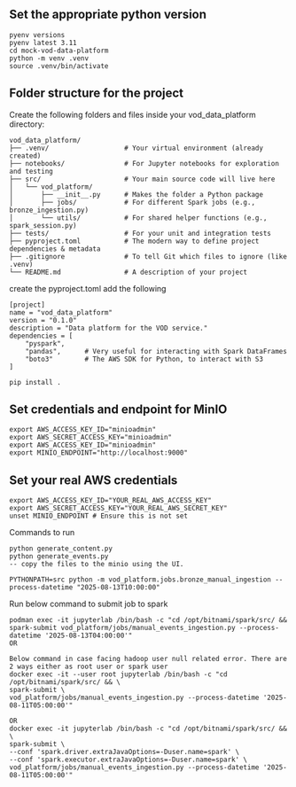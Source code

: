 ## Set the appropriate python version 
```
pyenv versions
pyenv latest 3.11
cd mock-vod-data-platform
python -m venv .venv
source .venv/bin/activate
```
## Folder structure for the project
Create the following folders and files inside your vod_data_platform directory:

```
vod_data_platform/
├── .venv/                   # Your virtual environment (already created)
├── notebooks/               # For Jupyter notebooks for exploration and testing
├── src/                     # Your main source code will live here
│   └── vod_platform/
│       ├── __init__.py      # Makes the folder a Python package
│       ├── jobs/            # For different Spark jobs (e.g., bronze_ingestion.py)
│       └── utils/           # For shared helper functions (e.g., spark_session.py)
├── tests/                   # For your unit and integration tests
├── pyproject.toml           # The modern way to define project dependencies & metadata
├── .gitignore               # To tell Git which files to ignore (like .venv)
└── README.md                # A description of your project

```
create the pyproject.toml
add the following 
```
[project]
name = "vod_data_platform"
version = "0.1.0"
description = "Data platform for the VOD service."
dependencies = [
    "pyspark",
    "pandas",      # Very useful for interacting with Spark DataFrames
    "boto3"        # The AWS SDK for Python, to interact with S3
]
```

```
pip install .
```

## Set credentials and endpoint for MinIO

```export AWS_ACCESS_KEY_ID="minioadmin"
export AWS_ACCESS_KEY_ID="minioadmin"
export AWS_SECRET_ACCESS_KEY="minioadmin"
export AWS_ACCESS_KEY_ID="minioadmin"
export MINIO_ENDPOINT="http://localhost:9000"
```
## Set your real AWS credentials
```
export AWS_ACCESS_KEY_ID="YOUR_REAL_AWS_ACCESS_KEY"
export AWS_SECRET_ACCESS_KEY="YOUR_REAL_AWS_SECRET_KEY"
unset MINIO_ENDPOINT # Ensure this is not set
```


Commands to run
```
python generate_content.py
python generate_events.py
-- copy the files to the minio using the UI.

PYTHONPATH=src python -m vod_platform.jobs.bronze_manual_ingestion --process-datetime "2025-08-13T10:00:00"
```

Run below command to submit job to spark

```shell
podman exec -it jupyterlab /bin/bash -c "cd /opt/bitnami/spark/src/ && spark-submit vod_platform/jobs/manual_events_ingestion.py --process-datetime '2025-08-13T04:00:00'"
OR

Below command in case facing hadoop user null related error. There are 2 ways either as root user or spark user
docker exec -it --user root jupyterlab /bin/bash -c "cd /opt/bitnami/spark/src/ && \
spark-submit \
vod_platform/jobs/manual_events_ingestion.py --process-datetime '2025-08-11T05:00:00'"

OR 
docker exec -it jupyterlab /bin/bash -c "cd /opt/bitnami/spark/src/ && \
spark-submit \
--conf 'spark.driver.extraJavaOptions=-Duser.name=spark' \
--conf 'spark.executor.extraJavaOptions=-Duser.name=spark' \
vod_platform/jobs/manual_events_ingestion.py --process-datetime '2025-08-11T05:00:00'"
```